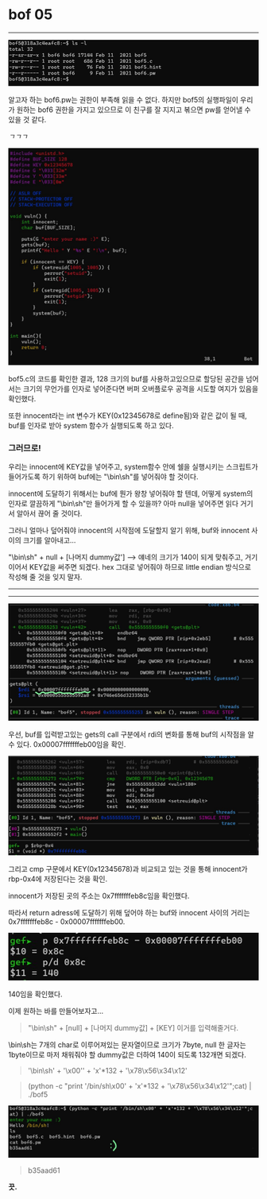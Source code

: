 # bof 05

---



![whatsInDir](https://github.com/leeejjju/GBC33_SECURITY/blob/main/img/bof05-1.jpg)


알고자 하는 bof6.pw는 권한이 부족해 읽을 수 없다. 하지만 bof5의 실행파일이 우리가 원하는 bof6 권한을 가지고 있으므로 이 친구를 잘 지지고 볶으면 pw를 얻어낼 수 있을 것 같다.




*ㄱㄱㄱ*





![bof5.c](https://github.com/leeejjju/GBC33_SECURITY/blob/main/img/bof05-2.jpg)


bof5.c의 코드를 확인한 결과, 128 크기의 buf를 사용하고있으므로 할당된 공간을 넘어서는 크기의 무언가를 인자로 넣어준다면 버퍼 오버플로우 공격을 시도할 여지가 있음을 확인했다.


또한 innocent라는 int 변수가 KEY(0x12345678로 define됨)와 같은 값이 될 때, buf를 인자로 받아 system 함수가 실행되도록 하고 있다. 



### **그러므로!**


 우리는 innocent에 KEY값을 넣어주고, system함수 안에 쉘을 실행시키는 스크립트가 들어가도록 하기 위하여 buf에는 "\bin\sh"를 넣어줘야 할 것이다. 


innocent에 도달하기 위해서는 buf에 뭔가 왕창 넣어줘야 할 텐데, 어떻게 system의 인자로 깔끔하게 "\bin\sh"만 들어가게 할 수 있을까? 아마 null을 넣어주면 읽다 거기서 알아서 끊어 줄 것이다. 


그러니 얼마나 덮어줘야 innocent의 시작점에 도달할지 알기 위해,  buf와 innocent 사이의 크기를 알아내고...


"\bin\sh" + null + [나머지 dummy값'] --> 얘네의 크기가 140이 되게 맞춰주고, 거기 이어서 KEY값을 써주면 되겠다. hex 그대로 넣어줘야 하므로 little endian 방식으로 작성해 줄 것을 잊지 말자. 


---
--- 




![whereIsBuf](https://github.com/leeejjju/GBC33_SECURITY/blob/main/img/bof05-3.jpg)


우선, buf를 입력받고있는 gets의 call 구분에서 rdi의 변화를 통해 buf의 시작점을 알 수 있다. 0x00007fffffffeb00임을 확인.



![whereIsInnocent](https://github.com/leeejjju/GBC33_SECURITY/blob/main/img/bof05-4.jpg)


그리고 cmp 구문에서 KEY(0x12345678)과 비교되고 있는 것을 통해 innocent가 rbp-0x4에 저장된다는 것을 확인. 


innocent가 저장된 곳의 주소는 0x7fffffffeb8c임을 확인했다. 


따라서 return adress에 도달하기 위해 덮어야 하는 buf와 innocent 사이의 거리는 0x7fffffffeb8c - 0x00007fffffffeb00. 


![BufSize](https://github.com/leeejjju/GBC33_SECURITY/blob/main/img/bof01-6.jpg)


140임을 확인했다. 


이제 원하는 바를 만들어보자고... 


> "\bin\sh" + [null] + [나머지 dummy값] + [KEY] 이거를 입력해줄거다.


\bin\sh는 7개의 char로 이루어져있는 문자열이므로 크기가 7byte, null 한 글자는 1byte이므로 마저 채워줘야 할 dummy값은 더하여 140이 되도록 132개면 되겠다.



> '\bin\sh' + '\x00'' + 'x'*132 + '\x78\x56\x34\x12'


> (python -c "print '/bin/sh\x00' + 'x'*132 + '\x78\x56\x34\x12'";cat) | ./bof5




![BufSize](https://github.com/leeejjju/GBC33_SECURITY/blob/main/img/bof05-5.jpg)



> b35aad61





 **끗.**


